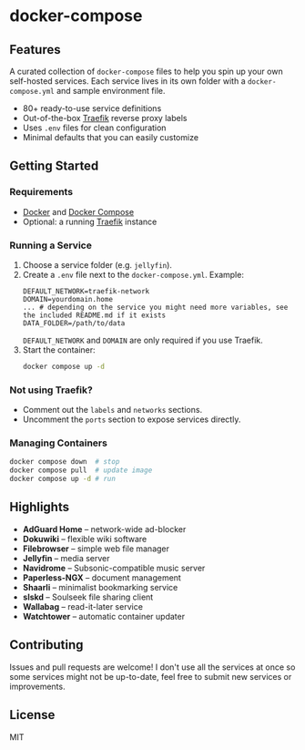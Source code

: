 # docker-compose

## Features

A curated collection of `docker-compose` files to help you spin up your own self-hosted services. Each service lives in its own folder with a `docker-compose.yml` and sample environment file.

- 80+ ready-to-use service definitions
- Out-of-the-box [Traefik](https://traefik.io/) reverse proxy labels
- Uses `.env` files for clean configuration
- Minimal defaults that you can easily customize

## Getting Started

### Requirements

- [Docker](https://docs.docker.com/get-docker/) and [Docker Compose](https://docs.docker.com/compose/install/)
- Optional: a running [Traefik](https://traefik.io/) instance

### Running a Service

1. Choose a service folder (e.g. `jellyfin`).
2. Create a `.env` file next to the `docker-compose.yml`. Example:
   ```env
   DEFAULT_NETWORK=traefik-network
   DOMAIN=yourdomain.home
   ... # depending on the service you might need more variables, see the included README.md if it exists
   DATA_FOLDER=/path/to/data
   ```
   `DEFAULT_NETWORK` and `DOMAIN` are only required if you use Traefik.
3. Start the container:
   ```bash
   docker compose up -d
   ```

### Not using Traefik?

- Comment out the `labels` and `networks` sections.
- Uncomment the `ports` section to expose services directly.

### Managing Containers

```bash
docker compose down  # stop
docker compose pull  # update image
docker compose up -d # run
```

## Highlights

- **AdGuard Home** – network-wide ad-blocker
- **Dokuwiki** – flexible wiki software
- **Filebrowser** – simple web file manager
- **Jellyfin** – media server
- **Navidrome** – Subsonic-compatible music server
- **Paperless-NGX** – document management
- **Shaarli** – minimalist bookmarking service
- **slskd** – Soulseek file sharing client
- **Wallabag** – read-it-later service
- **Watchtower** – automatic container updater

## Contributing

Issues and pull requests are welcome! I don't use all the services at once so some services might not be up-to-date, feel free to submit new services or improvements.

## License

MIT
